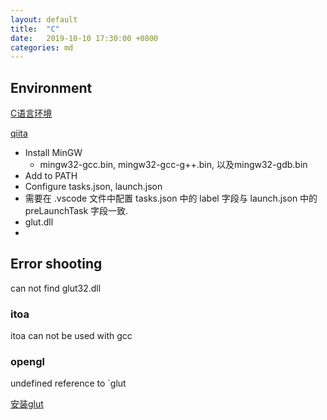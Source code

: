 ```yaml
---
layout: default
title:  "C"
date:   2019-10-10 17:30:00 +0800
categories: md
---
```


## Environment
[C语言环境](https://blog.csdn.net/qq_28581077/article/details/81380341)

[qiita](https://qiita.com/OcoToOo/items/f1d0a125327f5659ad52)

- Install MinGW
  - mingw32-gcc.bin, mingw32-gcc-g++.bin, 以及mingw32-gdb.bin
- Add to PATH
- Configure tasks.json, launch.json
- 需要在 .vscode 文件中配置 tasks.json 中的 label 字段与 launch.json 中的 preLaunchTask 字段一致.
- glut.dll
- 

## Error shooting
can not find glut32.dll

### itoa
itoa can not be used with gcc

### opengl
undefined reference to `glut

[安装glut](https://blog.csdn.net/ZHM_YX/article/details/57129650)